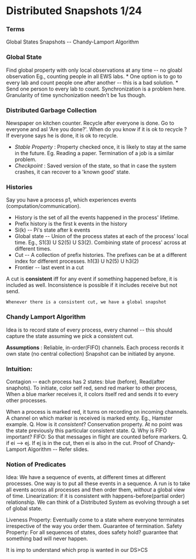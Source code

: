 # Distributed Snapshots 1/24

### Terms

Global States
Snapshots -- Chandy-Lamport Algorithm

### Global State
Find global property with only local observations at any time -- no gloabl observation
Eg., counting people in all EWS labs. 
    * One option is to go to every lab and count people one after another -- this is a bad solution.
    * Send one person to every lab to count. Synchronization is a problem here. Granularity of time synchonization needn't be 1us though.
    
### Distributed Garbage Collection
Newspaper on kitchen counter. Recycle after everyone is done. Go to everyone and asl 'Are you done?'. When do you know if it is ok to recycle ? If everyone says he is done, it is ok to recycle. 
 * *Stable Property* : Property checked once, it is likely to stay at the same in the future. Eg. Reading a paper. Termination of a job is a similar problem.
 * *Checkpoint* : Saved version of the state, so that in case the system crashes, it can recover to a 'known good' state.
 
### Histories
Say you have a process p1, which experiences events (computation/communication).

* History is the set of all the events happened in the process' lifetime.
* Prefix history is the first k events in the history
* Si(k) -- Pi's state after k events
* Global state -- Union of the process states at each of the process' local time. Eg., S1(3) U S2(5) U S3(2). Combining state of process' across at different times.
* Cut -- A collection of prefix histories. The prefixes can be at a different index for different processes. h1(3) U h2(5) U h3(2)
* Frontier -- last event in a cut

A cut is **consistent** iff for any event if something happened before, it is included as well. Inconsistence is possible if it includes receive but not send.

```
Whenever there is a consistent cut, we have a global snapshot
```
### Chandy Lamport Algorithm
Idea is to record state of every process, every channel -- this should capture the state assuming we pick a consistent cut.

**Assumptions** : Reliable, in-order(FIFO) channels. 
Each process records it own state (no central collection)
Snapshot can be initiated by anyone.

### Intuition: 

Contagion --  each process has 2 states: blue (before), Read(after snaphots). To initiate, color self red, send red marker to other process, When a blue marker receives it, it colors itself red and sends it to every other processes.

When a process is marked red, it turns on recording on incoming channels. A channel on which marker is received is marked emty.
Eg., Hamster example.
Q. How is it *consistent*? Conservation property. At no point was the state previously this particular consistent state.
Q. Why is FIFO important?
FIFO: So that messages in flight are counted before markers.
Q. if ei --> ej. If ej is in the cut, then ei is also in the cut.
Proof of Chandy-Lamport Algorithm -- Refer slides.

### Notion of Predicates
Idea: We have a sequence of events, at different times at different processes. One way is to put all these events in a sequence. A run is to take all events across all processes and then order them, *without* a global view of time.
Linearization: if it is consistent with happens-before(partial order) relationship. We can think of a Distributed System as evolving through a set of global state.

Liveness Property: Eventually come to a state where everyone terminates irrespective of the way you order them. Guarantee of termination.
Safety Property: For all sequences of states, does safety hold? guarantee that something bad will never happen.

It is imp to understand which prop is wanted in our DS>CS







